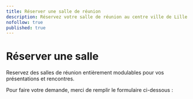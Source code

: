 ```yaml
---
title: Réserver une salle de réunion
description: Réservez votre salle de réunion au centre ville de Lille
nofollow: true
published: true
---
```



# Réserver une salle

Reservez des salles de réunion entièrement modulables pour vos présentations et rencontres.

Pour faire votre demande, merci de remplir le formulaire ci-dessous :
